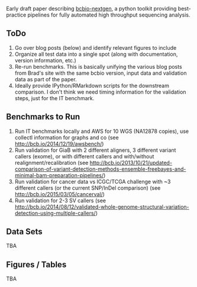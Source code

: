 Early draft paper describing [bcbio-nextgen](https://bcbio-nextgen.readthedocs.org/en/latest/index.html), a python toolkit providing best-practice pipelines for fully automated high throughput sequencing analysis.


## ToDo

1. Go over blog posts (below) and identify relevant figures to include
1. Organize all test data into a single spot (along with documentation, version information, etc.)
1. Re-run benchmarks. This is basically unifying the various blog posts from Brad's site with the same bcbio version, input data and validation data as part of the paper.
1.  Ideally provide IPython/RMarkdown scripts for the downstream comparison. I don't think we need timing information for the validation steps, just for the IT benchmark. 

## Benchmarks to Run

1. Run IT benchmarks locally and AWS for 10 WGS (NA12878 copies), use collectl information for graphs and co (see http://bcb.io/2014/12/19/awsbench/)
2. Run validation for GiaB with 2 different aligners, 3 different variant callers (exome), or with different callers and with/without realignment/recalibration (see http://bcb.io/2013/10/21/updated-comparison-of-variant-detection-methods-ensemble-freebayes-and-minimal-bam-preparation-pipelines/)
3. Run validation for cancer data vs ICGC/TCGA challenge with ~3 different callers (or the current SNP/InDel comparison) (see http://bcb.io/2015/03/05/cancerval/)
4. Run validation for 2-3 SV callers (see http://bcb.io/2014/08/12/validated-whole-genome-structural-variation-detection-using-multiple-callers/)

## Data Sets

TBA

## Figures / Tables

TBA
